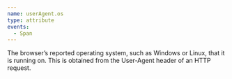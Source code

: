 ```yaml
---
name: userAgent.os
type: attribute
events:
  - Span
---
```


The browser’s reported operating system, such as Windows or Linux, that it is running on. This is obtained from the User-Agent header of an HTTP request.